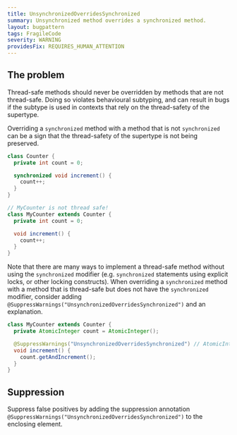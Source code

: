 ```yaml
---
title: UnsynchronizedOverridesSynchronized
summary: Unsynchronized method overrides a synchronized method.
layout: bugpattern
tags: FragileCode
severity: WARNING
providesFix: REQUIRES_HUMAN_ATTENTION
---
```


<!--
*** AUTO-GENERATED, DO NOT MODIFY ***
To make changes, edit the @BugPattern annotation or the explanation in docs/bugpattern.
-->

## The problem
Thread-safe methods should never be overridden by methods that are not
thread-safe. Doing so violates behavioural subtyping, and can result in bugs if
the subtype is used in contexts that rely on the thread-safety of the supertype.

Overriding a `synchronized` method with a method that is not `synchronized` can
be a sign that the thread-safety of the supertype is not being preserved.

```java
class Counter {
  private int count = 0;

  synchronized void increment() {
    count++;
  }
}
```

```java
// MyCounter is not thread safe!
class MyCounter extends Counter {
  private int count = 0;

  void increment() {
    count++;
  }
}
```

Note that there are many ways to implement a thread-safe method without using
the `synchronized` modifier (e.g. `synchronized` statements using explicit
locks, or other locking constructs). When overriding a `synchronized` method
with a method that is thread-safe but does not have the `synchronized` modifier,
consider adding `@SuppressWarnings("UnsynchronizedOverridesSynchronized")`
and an explanation.

```java
class MyCounter extends Counter {
  private AtomicInteger count = AtomicInteger();

  @SuppressWarnings("UnsynchronizedOverridesSynchronized") // AtomicInteger is thread-safe
  void increment() {
    count.getAndIncrement();
  }
}
```

## Suppression
Suppress false positives by adding the suppression annotation `@SuppressWarnings("UnsynchronizedOverridesSynchronized")` to the enclosing element.
